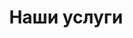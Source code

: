 ---
title: "Наши услуги"
draft: false
# page title background image
bg_image: "images/backgrounds/page-title.jpg"
# meta description
description : "Доступная и эффективная юридическая поддержка граждан РФ, иностранных граждан, лиц без гражданства, а также предприятий и организаций во всех сферах права."
---